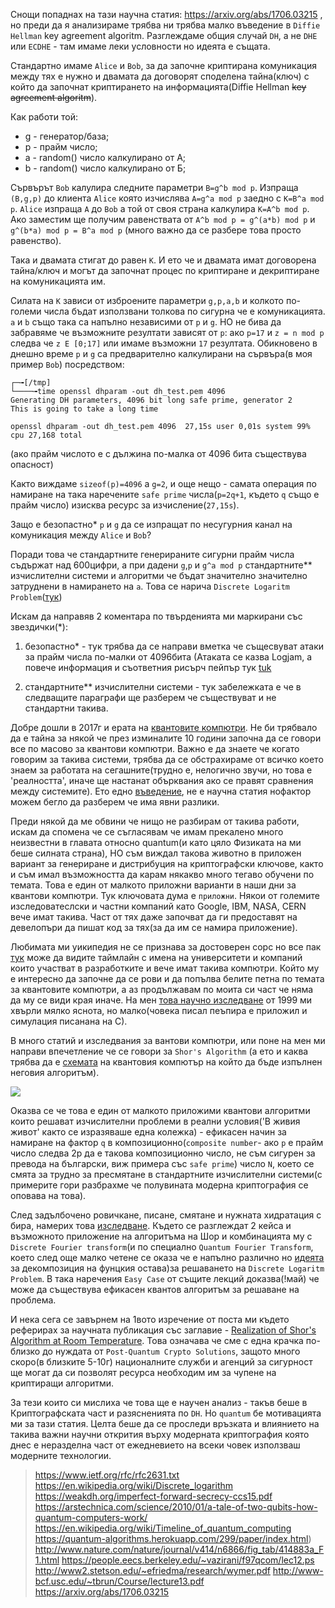 Снощи попаднах на тази научна статия: https://arxiv.org/abs/1706.03215 , но преди да я анализираме трябва ни трябва малко въведение в `Diffie Hellman` key agreement algoritm. Разглеждаме общия случай `DH`, а не `DHE` или `ECDHE` - там имаме леки условности но идеята е същата.

Стандартно имаме `Alice` и `Bob`, за да започне криптирана комуникация между тях е нужно и двамата да договорят споделена тайна(ключ) с който да започнат криптирането на информацията(Diffie Hellman ~~key agreement algoritm~~).

Как работи той:
* g - генератор/база;
* p - прайм число; 
* a - random() число калкулирано от А;
* b - random() число калкулирано от Б;

Сървърът `Bob` калулира следните параметри `B=g^b mod p`. Изпраща `(B,g,p)` до клиента `Аlice` която изчислява `A=g^a mod p` заедно с `K=B^a mod p`. `Alice` изпраща `A` до `Bob` а той от своя страна калкулира `K=A^b mod p`. Ако заместим ще получим равенствата от `A^b mod p = g^(a*b) mod p` и `g^(b*a) mod p = B^a mod p` (много важно да се разбере това просто равенство). 

Така и двамата стигат до равен `K`. И ето че и двамата имат договорена тайна/ключ и могът да започнат процес по криптиране и декриптиране на комуникацията им.

Силата на `K` зависи от изброените параметри `g,p,a,b` и колкото по-големи числа бъдат използвани толкова по сигурна че е комуникацията. `a` и `b` също така са напълно независими от `p` и `g`. НО не бива да забравяме че възможните резултати зависят от `p`: ако `p=17` и  `z = n mod p` следва че `z E [0;17]` или имаме възможни `17` резултата. Обикновено в днешно време `p` и `g` са предварително калкулирани на сървъра(в моя пример `Bob`) посредством:

```
┌─╼[/tmp]
└────╼time openssl dhparam -out dh_test.pem 4096
Generating DH parameters, 4096 bit long safe prime, generator 2
This is going to take a long time

openssl dhparam -out dh_test.pem 4096  27,15s user 0,01s system 99% cpu 27,168 total
```
(ако прайм числото е с дължина по-малка от 4096 бита съществува опасност)

Както виждаме `sizeof(p)=4096` a `g=2`, и още нещо - самата операция по намиране на така наречените `safe prime` числа(`p=2q+1`, където `q` също е прайм число) изисква ресурс за изчисление(`27,15s`). 

Защо е безопастно* `p` и `g` да се изпращат по несугурния канал на комуникация между `Alice` и `Bob`?

Поради това че стандартните генерираните сигурни прайм числа съдържат над 600цифри, а при дадени `g`,`p` и `g^a mod p` стандартните** изчислителни системи и алгоритми че бъдат значително значително затруднени в намирането на `a`. Това се нарича `Discrete Logaritm Problem`([тук](https://en.wikipedia.org/wiki/Discrete_logarithm))

Искам да направяв 2 коментара по твърденията ми маркирани със звездички(*):

1) безопастно* - тук трябва да се направи вметка че същесвуват атаки за прайм числа по-малки от 4096бита (Атаката се казва Logjam, а повече информация и съответния рисърч пейпър тук [tuk](https://weakdh.org/imperfect-forward-secrecy-ccs15.pdf)

2) стандартните** изчислителни системи - тук забележката е че в следващите параграфи ще разберем че съществуват и не стандартни такива.

Добре дошли в 2017г и ерата на [квантовите компютри](https://www.technologyreview.com/s/603495/10-breakthrough-technologies-2017-practical-quantum-computers/). Не би трябвало да е тайна за някой че през изминалите 10 години започна да се говори все по масово за квантови компютри. Важно е да знаете че когато говорим за такива системи, трябва да се обстрахираме от всичко което знаем за работата на сегашните(трудно е, нелогично звучи, но това е 'реалността', иначе ще настанат обърквания ако се правят сравнения между системите). Ето едно [въведение](https://arstechnica.com/science/2010/01/a-tale-of-two-qubits-how-quantum-computers-work/), не е научна статия нофактор можем бегло да разберем че има явни разлики.

Преди някой да ме обвини че нищо не разбирам от такива работи, искам да спомена че се съгласявам че имам прекалено много неизвестни в главата относно quantum(и като цяло Физиката на ми беше силната страна), НО съм виждал такова животно в приложен вариант за генериране и дистрибуция на криптографски ключове, както и съм имал възможността да карам някакво много тегаво обучени по темата. Това е един от малкото приложни варианти в наши дни за квантови компютри. Тук ключовата дума е `приложни`. Някои от големите изследоватеслски и частни компаний като Google, IBM, NASA, CERN вече имат такива. Част от тях даже започват да ги предоставят на девелопъри да пишат код за тях(за да им се намира приложение).  

Любимата ми уикипедия не се признава за достоверен сорс но все пак [тук](https://en.wikipedia.org/wiki/Timeline_of_quantum_computing) може да видите таймлайн с имена на университети и компаний които участват в разработките и вече имат такива компютри. Който му е интересно да започне да се рови и да попълва белите петна по темата за квантовите компютри, а аз продължавам по моита си част че няма да му се види края иначе. На мен [това научно изследване](https://quantum-algorithms.herokuapp.com/299/paper/index.html) от 1999 ми хвърли мялко яснота, но малко(човека писал пеъпира е приложил и симулация писанана на С).

В много статий и изследвания за вантови компютри, или поне на мен ми направи впечетление че се говори за `Shor's Algorithm` (а ето и каква трябва да е [схемата](http://www.nature.com/nature/journal/v414/n6866/fig_tab/414883a_F1.html) на квантовия компютър на който да бъде изпълнен неговия алгоритъм).

![](http://www.nature.com/nature/journal/v414/n6866/images/414883a-f1.2.jpg)

 Оказва се че това е един от малкото приложими квантови алгоритми които решават изчислителни проблеми в реални условия('В живия живот' както се изразяваше една колежка) - ефикасен начин за намиране на фактор `q` в композиционно(`composite number`- ако `p` e прайм число следва 2p да е такова композиционно число, не съм сигурен за превода на български, виж примера със `safe prime`) число `N`, което се смята за трудно за пресмятане в стандартните изчислителни системи(с примерите гори разбрахме че полувината модерна криптография се оповава на това).

След задълбочено ровичкане, писане, смятане и нужната хидратация с бира, намерих това [изследване](https://people.eecs.berkeley.edu/~vazirani/f97qcom/lec12.ps). Където се разглеждат 2 кейса и възможното приложение на алгоритъма на Шор и комбинацията му с `Discrete Fourier transform`(и по специално `Quantum Fourier Transform`, което след още малко четене се оказа че е напълно различно но [идеята](http://www-bcf.usc.edu/~tbrun/Course/lecture13.pdf) за декомпозиция на фунцкия остава)за решаването на `Discrete Logaritm Problem`. В така наречения `Easy Case` от същите лекций доказва(!май) че може да съществува ефикасен квантов алгоритъм за решаване на проблема. 

И нека сега се завърнем на 1вото изречение от поста ми където реферирах за научната публикация със заглавие - [ Realization of Shor's Algorithm at Room Temperature](https://arxiv.org/abs/1706.03215). Това означава че сме с една крачка по-близко до нуждата от `Post-Quantum Crypto Solutions`, защото много скоро(в близките 5-10г) националните служби и агенций за сигурност ще могат да си позволят ресурса необходим им за чупене на криптиращи алгоритми.

За тези които си мислиха че това ще е научен анализ - такъв беше в Криптографската част и разясненията по `DH`. Но `quantum` бе мотивацията ми за тази статия. Целта беше да се проследи връзката и влиянието на такива важни научни открития върху модерната криптография която днес е неразделна част от ежедневието на всеки човек използваш модерните технологии.


> https://www.ietf.org/rfc/rfc2631.txt
> https://en.wikipedia.org/wiki/Discrete_logarithm
> https://weakdh.org/imperfect-forward-secrecy-ccs15.pdf
> https://arstechnica.com/science/2010/01/a-tale-of-two-qubits-how-quantum-computers-work/
> https://en.wikipedia.org/wiki/Timeline_of_quantum_computing
> https://quantum-algorithms.herokuapp.com/299/paper/index.html)
> http://www.nature.com/nature/journal/v414/n6866/fig_tab/414883a_F1.html
> https://people.eecs.berkeley.edu/~vazirani/f97qcom/lec12.ps
> http://www2.stetson.edu/~efriedma/research/wymer.pdf
> http://www-bcf.usc.edu/~tbrun/Course/lecture13.pdf
> https://arxiv.org/abs/1706.03215

